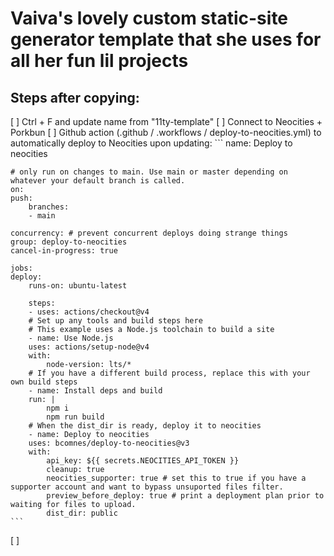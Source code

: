 # Vaiva's lovely custom static-site generator template that she uses for all her fun lil projects

## Steps after copying:
[ ] Ctrl + F and update name from "11ty-template"
[ ] Connect to Neocities + Porkbun
[ ] Github action (.github / .workflows / deploy-to-neocities.yml) to automatically deploy to Neocities upon updating:
    ```
    name: Deploy to neocities

    # only run on changes to main. Use main or master depending on whatever your default branch is called.
    on:
    push:
        branches:
        - main

    concurrency: # prevent concurrent deploys doing strange things
    group: deploy-to-neocities
    cancel-in-progress: true

    jobs:
    deploy:
        runs-on: ubuntu-latest

        steps:
        - uses: actions/checkout@v4
        # Set up any tools and build steps here
        # This example uses a Node.js toolchain to build a site
        - name: Use Node.js
        uses: actions/setup-node@v4
        with:
            node-version: lts/*
        # If you have a different build process, replace this with your own build steps
        - name: Install deps and build
        run: |
            npm i
            npm run build
        # When the dist_dir is ready, deploy it to neocities
        - name: Deploy to neocities
        uses: bcomnes/deploy-to-neocities@v3
        with:
            api_key: ${{ secrets.NEOCITIES_API_TOKEN }}
            cleanup: true
            neocities_supporter: true # set this to true if you have a supporter account and want to bypass unsuported files filter.
            preview_before_deploy: true # print a deployment plan prior to waiting for files to upload.
            dist_dir: public
    ```
[ ] 